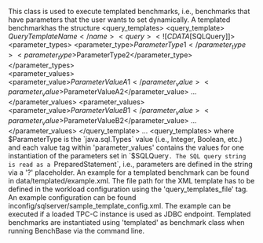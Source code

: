This class is used to execute templated benchmarks, i.e., benchmarks that have parameters that the user wants to set dynamically. A templated benchmarkhas the structure
<query_templates> 
    <query_template>   
        <name>$QueryTemplateName</name>   
        <query><![CDATA[$SQLQuery]]></query>   
        <parameter_types>
            <parameter_type>$ParameterType1</parameter_type>
            <parameter_type>$ParameterType2</parameter_type>
        </parameter_types>   
        <parameter_values>     
            <parameter_value>$ParameterValueA1</parameter_value>
            <parameter_value>$ParameterValueA2</parameter_value>
            ...
        </parameter_values>
        <parameter_values>     
            <parameter_value>$ParameterValueB1</parameter_value>
            <parameter_value>$ParameterValueB2</parameter_value>
            ...
        </parameter_values> 
    </query_template> ...
<query_templates>
where $ParameterType is the `java.sql.Types` value (i.e., Integer, Boolean, etc.) and each value tag within 'parameter_values' contains the values for one instantiation of the parameters set in `$SQLQuery`. The SQL query string is read as a `PreparedStatement`, i.e., parameters are defined in the string via a '?' placeholder. An example for a templated benchmark can be found in data/templated/example.xml. The file path for the XML template has to be defined in the workload configuration using the 'query_templates_file' tag. An example configuration can be found inconfig/sqlserver/sample_template_config.xml. The example can be executed if a loaded TPC-C instance is used as JDBC endpoint. Templated benchmarks are instantiated using 'templated' as benchmark class when running BenchBase via the command line.